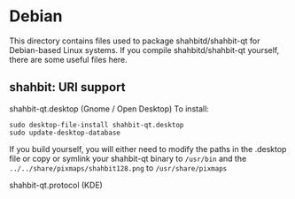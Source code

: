 
Debian
====================
This directory contains files used to package shahbitd/shahbit-qt
for Debian-based Linux systems. If you compile shahbitd/shahbit-qt yourself, there are some useful files here.

## shahbit: URI support ##


shahbit-qt.desktop  (Gnome / Open Desktop)
To install:

	sudo desktop-file-install shahbit-qt.desktop
	sudo update-desktop-database

If you build yourself, you will either need to modify the paths in
the .desktop file or copy or symlink your shahbit-qt binary to `/usr/bin`
and the `../../share/pixmaps/shahbit128.png` to `/usr/share/pixmaps`

shahbit-qt.protocol (KDE)

